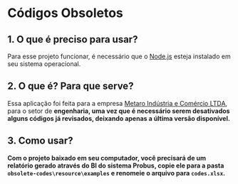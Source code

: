# Códigos Obsoletos

## 1. O que é preciso para usar?
Para esse projeto funcionar, é necessário que o [Node.js](https://nodejs.org/en/download/current) esteja instalado em seu sistema operacional.

## 2. O que é? Para que serve?
Essa aplicação foi feita para a empresa [Metaro Indústria e Comércio LTDA](https://www.metaro.com.br), para o setor de <b>engenharia<b>, uma vez que é necessário serem desativados alguns códigos já revisados, deixando apenas a última versão disponível.

## 3. Como usar?
Com o projeto baixado em seu computador, você precisará de um relatório gerado através do BI do sistema Probus, copie ele para a pasta `obsolete-codes\resource\examples` e renomeie o arquivo para `codes.xlsx`.
